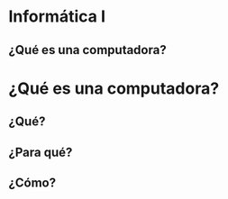 # Informática I
¿Qué es una computadora?
---
# ¿Qué es una computadora?
## ¿Qué?
## ¿Para qué?
## ¿Cómo?